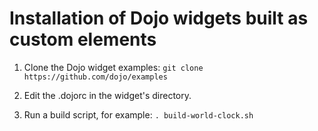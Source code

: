 # Installation of Dojo widgets built as custom elements

1. Clone the Dojo widget examples:
`git clone https://github.com/dojo/examples`

2. Edit the .dojorc in the widget's directory.

3. Run a build script, for example:
`. build-world-clock.sh`
